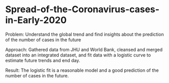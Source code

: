 # Spread-of-the-Coronavirus-cases-in-Early-2020 
Problem: Understand the global trend and find insights about the prediction of the number of cases in the future

Approach: Gathered data from JHU and World Bank, cleansed and merged dataset into an integrated dataset, and fit data with a logistic curve to estimate future trends and end day. 

Result: The logistic fit is a reasonable model and a good prediction of the number of cases in the future. 
